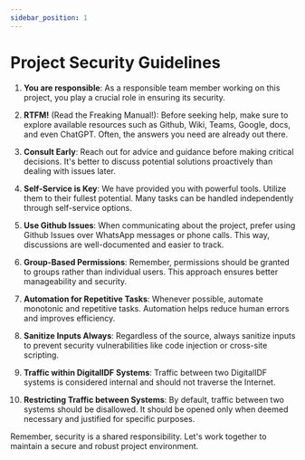 ```yaml
---
sidebar_position: 1
---
```


# Project Security Guidelines

1. **You are responsible**: As a responsible team member working on this project, you play a crucial role in ensuring its security.

2. **RTFM!** (Read the Freaking Manual!): Before seeking help, make sure to explore available resources such as Github, Wiki, Teams, Google, docs, and even ChatGPT. Often, the answers you need are already out there.

3. **Consult Early**: Reach out for advice and guidance before making critical decisions. It's better to discuss potential solutions proactively than dealing with issues later.

4. **Self-Service is Key**: We have provided you with powerful tools. Utilize them to their fullest potential. Many tasks can be handled independently through self-service options.

5. **Use Github Issues**: When communicating about the project, prefer using Github Issues over WhatsApp messages or phone calls. This way, discussions are well-documented and easier to track.

6. **Group-Based Permissions**: Remember, permissions should be granted to groups rather than individual users. This approach ensures better manageability and security.

7. **Automation for Repetitive Tasks**: Whenever possible, automate monotonic and repetitive tasks. Automation helps reduce human errors and improves efficiency.

8. **Sanitize Inputs Always**: Regardless of the source, always sanitize inputs to prevent security vulnerabilities like code injection or cross-site scripting.

9. **Traffic within DigitalIDF Systems**: Traffic between two DigitalIDF systems is considered internal and should not traverse the Internet.

10. **Restricting Traffic between Systems**: By default, traffic between two systems should be disallowed. It should be opened only when deemed necessary and justified for specific purposes.

Remember, security is a shared responsibility. Let's work together to maintain a secure and robust project environment.
